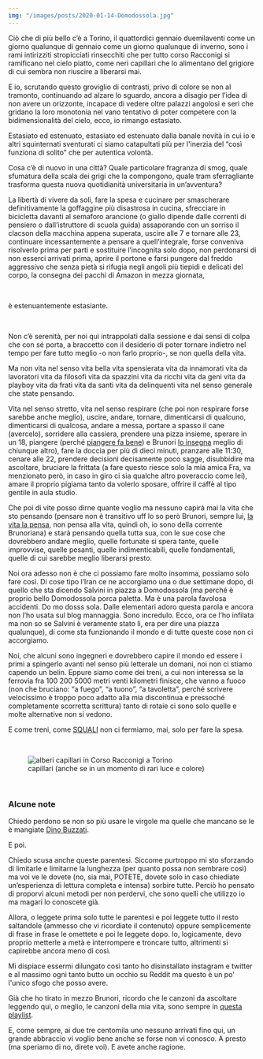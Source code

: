 ```yaml
---
img: "/images/posts/2020-01-14-Domodossola.jpg"
---
```

Ciò che di più bello c’è a Torino, il quattordici gennaio duemilaventi come un giorno qualunque di gennaio come un giorno qualunque di inverno, sono i rami intirizziti stropicciati rinsecchiti che per tutto corso Racconigi si ramificano nel cielo piatto, come neri capillari che lo alimentano del grigiore di cui sembra non riuscire a liberarsi mai.
<!--more-->
E io, scrutando questo groviglio di contrasti, privo di colore se non al tramonto, continuando ad alzare lo sguardo, ancora a disagio per l’idea di non avere un orizzonte, incapace di vedere oltre palazzi angolosi e seri che gridano la loro monotonia nel vano tentativo di poter competere con la bidimensionalità del cielo, ecco, io rimango estasiato.

Estasiato ed estenuato, estasiato ed estenuato dalla banale novità in cui io e altri squinternati sventurati ci siamo catapultati più per l'inerzia del “così funziona di solito” che per autentica volontà.

Cosa c’è di nuovo in una città? Quale particolare fragranza di smog, quale sfumatura della scala dei grigi che la compongono, quale tram sferragliante trasforma questa nuova quotidianità universitaria in un’avventura?

La libertà di vivere da soli, fare la spesa e cucinare per smascherare definitivamente la goffaggine più disastrosa in cucina, sfrecciare in bicicletta davanti al semaforo arancione (o giallo dipende dalle correnti di pensiero o dall’istruttore di scuola guida) assaporando con un sorriso il clacson della macchina appena superata, uscire alle 7 e tornare alle 23, continuare incessantemente a pensare a quell’integrale, forse conveniva risolverlo prima per parti e sostituire l’incognita solo dopo, non perdonarsi di non esserci arrivati prima, aprire il portone e farsi pungere dal freddo aggressivo che senza pietà si rifugia negli angoli più tiepidi e delicati del corpo, la consegna dei pacchi di Amazon in mezza giornata,

<br />

è estenuantemente estasiante.

<br />

Non c’è serenità, per noi qui intrappolati dalla sessione e dai sensi di colpa che con sé porta, a braccetto con il desiderio di poter tornare indietro nel tempo per fare tutto meglio -o non farlo proprio-, se non quella della vita.

Ma non vita nel senso vita bella vita spensierata vita da innamorati vita da lavoratori vita da filosofi vita da spazzini vita da ricchi vita da geni vita da playboy vita da frati vita da santi vita da delinquenti vita nel senso generale che state pensando.

Vita nel senso stretto, vita nel senso respirare (che poi non respirare forse sarebbe anche meglio), uscire, andare, tornare, dimenticarsi di qualcuno, dimenticarsi di qualcosa, andare a messa, portare a spasso il cane (avercelo), sorridere alla cassiera, prendere una pizza insieme, sperare in un 18, piangere (perché <a href="https://www.instagram.com/p/B46_9F3g4AP/" rel="noopener noreferrer" target="_blank">piangere fa bene</a>) e Brunori <a href="https://open.spotify.com/album/7sYFig64Wpcv9PDq8QRGlV?si=jGGMDzcqTCKeXX2pPm0Nbw" rel="noopener noreferrer" target="_blank">lo insegna</a> meglio di chiunque altro), fare la doccia per più di dieci minuti, pranzare alle 11:30, cenare alle 22, prendere decisioni decisamente poco sagge, disubbidire ma ascoltare, bruciare la frittata (a fare questo riesce solo la mia amica Fra, va menzionato però, in caso in giro ci sia qualche altro poveraccio come lei), amare il proprio pigiama tanto da volerlo sposare, offrire il caffè al tipo gentile in aula studio.

Che poi di vite posso dirne quante voglio ma nessuno capirà mai la vita che sto pensando (pensare non è transitivo uff lo so però Brunori, sempre lui, <a href="https://open.spotify.com/track/7bDVh4f0CVKFawrhG84eCU?si=RF4Fy1zcQvyQqLfwGTp8LQ" rel="noopener noreferrer" target="_blank">la vita la pensa</a>, non pensa alla vita, quindi oh, io sono della corrente Brunoriana) e starà pensando quella tutta sua, con le sue cose che dovrebbero andare meglio, quelle fortunate si spera tante, quelle improvvise, quelle pesanti, quelle indimenticabili, quelle fondamentali, quelle di cui sarebbe meglio liberarsi presto.

Noi ora adesso non è che ci possiamo fare molto insomma, possiamo solo fare così. Di cose tipo l’Iran ce ne accorgiamo una o due settimane dopo, di quello che sta dicendo Salvini in piazza a Domodossola (ma perché è proprio bello Domodossola porca paletta. Ma è una parola favolosa accidenti. Do mo dosss sola. Dalle elementari adoro questa parola e ancora non l’ho usata sul blog mannaggia. Sono incredulo. Ecco, ora ce l’ho infilata ma non so se Salvini è veramente stato lì, era per dire una piazza qualunque), di come sta funzionando il mondo e di tutte queste cose non ci accorgiamo.

Noi, che alcuni sono ingegneri e dovrebbero capire il mondo ed essere i primi a spingerlo avanti nel senso più letterale un domani, noi non ci stiamo capendo un belin. Eppure siamo come dei treni, a cui non interessa se la ferrovia fra 100 200 5000 metri venti kilometri finisce, che vanno a fuoco (non che bruciano: “a fuego”, “a tuono”, “a tavoletta”, perché scrivere velocissimo è troppo poco adatto alla mia discontinua e pressoché completamente scorretta scrittura) tanto di rotaie ci sono solo quelle e molte alternative non si vedono.

E come treni, come <a href="https://youtu.be/5bW7m--WiWE" rel="noopener noreferrer" target="_blank">SQUALI</a> non ci fermiamo, mai, solo per fare la spesa.

<br />

<figure><img src="{{ page.img }}" alt="alberi capillari in Corso Racconigi a Torino" /><figcaption>capillari (anche se in un momento di rari luce e colore)</figcaption></figure>

<br />

### Alcune note

Chiedo perdono se non so più usare le virgole ma quelle che mancano se le è mangiate <a href="https://it.wikipedia.org/wiki/Un_amore_(romanzo)" rel="noopener noreferrer" target="_blank">Dino Buzzati</a>.

E poi.

Chiedo scusa anche queste parentesi. Siccome purtroppo mi sto sforzando di limitarle e limitarne la lunghezza (per quanto possa non sembrare così) ma voi ve le dovete (no, sia mai, POTETE, dovete solo in caso chiediate un’esperienza di lettura completa e intensa) sorbire tutte. Perciò ho pensato di proporvi alcuni metodi per non perdervi, che sono quelli che utilizzo io ma magari lo conoscete già.

Allora, o leggete prima solo tutte le parentesi e poi leggete tutto il resto saltandole (ammesso che vi ricordiate il contenuto) oppure semplicemente di frase in frase le omettete e poi le leggete dopo. Io, logicamente, devo proprio metterle a metà e interrompere e troncare tutto, altrimenti si capirebbe ancora meno di così.

Mi dispiace essermi dilungato così tanto ho disinstallato instagram e twitter e al massimo ogni tanto butto un occhio su Reddit ma questo è un po' l'unico sfogo che posso avere.

Già che ho tirato in mezzo Brunori, ricordo che le canzoni da ascoltare leggendo qui, o meglio, le canzoni della mia vita, sono sempre in <a href="https://open.spotify.com/playlist/5BlTNSfjxRYrJ2nJ9dl9WX?si=yEXHtxo0RHCy_ShsCoaKDg" rel="noopener noreferrer" target="blank">questa playlist</a>.

E, come sempre, ai due tre centomila uno nessuno arrivati fino qui, un grande abbraccio vi voglio bene anche se forse non vi conosco. A presto (ma speriamo di no, direte voi). E avete anche ragione.
